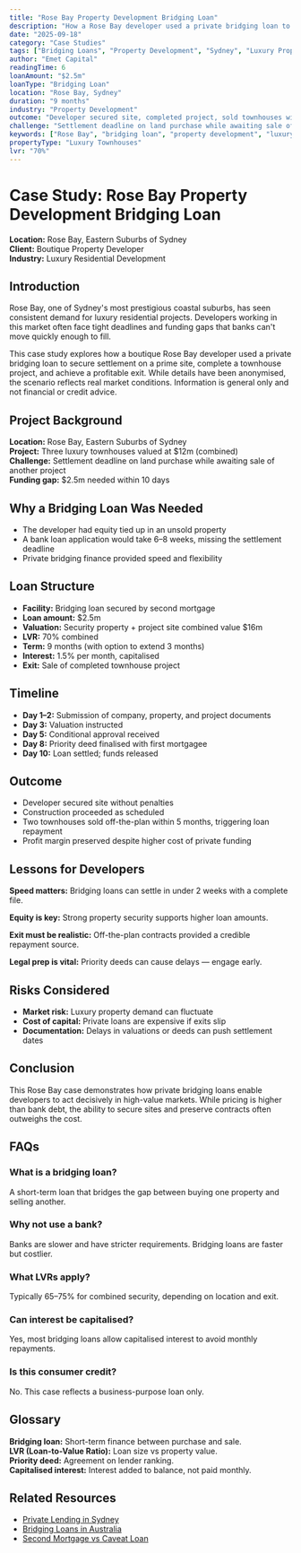 ```yaml
---
title: "Rose Bay Property Development Bridging Loan"
description: "How a Rose Bay developer used a private bridging loan to secure settlement and complete a luxury townhouse project in Sydney."
date: "2025-09-18"
category: "Case Studies"
tags: ["Bridging Loans", "Property Development", "Sydney", "Luxury Property", "Settlement Finance"]
author: "Emet Capital"
readingTime: 6
loanAmount: "$2.5m"
loanType: "Bridging Loan"
location: "Rose Bay, Sydney"
duration: "9 months"
industry: "Property Development"
outcome: "Developer secured site, completed project, sold townhouses within 5 months"
challenge: "Settlement deadline on land purchase while awaiting sale of another project"
keywords: ["Rose Bay", "bridging loan", "property development", "luxury townhouses", "settlement finance", "Sydney property"]
propertyType: "Luxury Townhouses"
lvr: "70%"
---
```


# Case Study: Rose Bay Property Development Bridging Loan

**Location:** Rose Bay, Eastern Suburbs of Sydney  
**Client:** Boutique Property Developer  
**Industry:** Luxury Residential Development

## Introduction

Rose Bay, one of Sydney's most prestigious coastal suburbs, has seen consistent demand for luxury residential projects. Developers working in this market often face tight deadlines and funding gaps that banks can't move quickly enough to fill.

This case study explores how a boutique Rose Bay developer used a private bridging loan to secure settlement on a prime site, complete a townhouse project, and achieve a profitable exit. While details have been anonymised, the scenario reflects real market conditions. Information is general only and not financial or credit advice.

## Project Background

**Location:** Rose Bay, Eastern Suburbs of Sydney  
**Project:** Three luxury townhouses valued at $12m (combined)  
**Challenge:** Settlement deadline on land purchase while awaiting sale of another project  
**Funding gap:** $2.5m needed within 10 days

## Why a Bridging Loan Was Needed

- The developer had equity tied up in an unsold property
- A bank loan application would take 6–8 weeks, missing the settlement deadline
- Private bridging finance provided speed and flexibility

## Loan Structure

- **Facility:** Bridging loan secured by second mortgage
- **Loan amount:** $2.5m
- **Valuation:** Security property + project site combined value $16m
- **LVR:** 70% combined
- **Term:** 9 months (with option to extend 3 months)
- **Interest:** 1.5% per month, capitalised
- **Exit:** Sale of completed townhouse project

## Timeline

- **Day 1–2:** Submission of company, property, and project documents
- **Day 3:** Valuation instructed
- **Day 5:** Conditional approval received
- **Day 8:** Priority deed finalised with first mortgagee
- **Day 10:** Loan settled; funds released

## Outcome

- Developer secured site without penalties
- Construction proceeded as scheduled
- Two townhouses sold off-the-plan within 5 months, triggering loan repayment
- Profit margin preserved despite higher cost of private funding

## Lessons for Developers

**Speed matters:** Bridging loans can settle in under 2 weeks with a complete file.

**Equity is key:** Strong property security supports higher loan amounts.

**Exit must be realistic:** Off-the-plan contracts provided a credible repayment source.

**Legal prep is vital:** Priority deeds can cause delays — engage early.

## Risks Considered

- **Market risk:** Luxury property demand can fluctuate
- **Cost of capital:** Private loans are expensive if exits slip
- **Documentation:** Delays in valuations or deeds can push settlement dates

## Conclusion

This Rose Bay case demonstrates how private bridging loans enable developers to act decisively in high-value markets. While pricing is higher than bank debt, the ability to secure sites and preserve contracts often outweighs the cost.

## FAQs

### What is a bridging loan?
A short-term loan that bridges the gap between buying one property and selling another.

### Why not use a bank?
Banks are slower and have stricter requirements. Bridging loans are faster but costlier.

### What LVRs apply?
Typically 65–75% for combined security, depending on location and exit.

### Can interest be capitalised?
Yes, most bridging loans allow capitalised interest to avoid monthly repayments.

### Is this consumer credit?
No. This case reflects a business-purpose loan only.

## Glossary

**Bridging loan:** Short-term finance between purchase and sale.  
**LVR (Loan-to-Value Ratio):** Loan size vs property value.  
**Priority deed:** Agreement on lender ranking.  
**Capitalised interest:** Interest added to balance, not paid monthly.

## Related Resources

- [Private Lending in Sydney](/resources/guides/private-lending-sydney-business-guide)
- [Bridging Loans in Australia](/resources/guides/bridging-loans-australia)
- [Second Mortgage vs Caveat Loan](/resources/guides/second-mortgage-vs-caveat-loan)

<script type="application/ld+json">
{
  "@context": "https://schema.org",
  "@type": "Article",
  "headline": "Case Study: Rose Bay Property Development Bridging Loan",
  "description": "How a Rose Bay developer used a private bridging loan to secure settlement and complete a luxury townhouse project in Sydney.",
  "author": { "@type": "Organization", "name": "Emet Capital" },
  "publisher": {
    "@type": "Organization",
    "name": "Emet Capital",
    "logo": { "@type": "ImageObject", "url": "https://emetcapital.com.au/static/logo.png" }
  },
  "datePublished": "2025-09-18",
  "dateModified": "2025-09-18",
  "mainEntityOfPage": "https://emetcapital.com.au/resources/case-studies/rose-bay-property-development-bridging-loan"
}
</script>